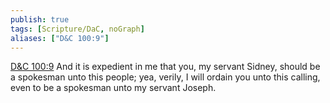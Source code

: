 ```yaml
---
publish: true
tags: [Scripture/DaC, noGraph]
aliases: ["D&C 100:9"]
---
```

[D&C 100:9](https://churchofjesuschrist.org/study/scriptures/dc-testament/dc/100?lang=eng&id=p9#p9) And it is expedient in me that you, my servant Sidney, should be a spokesman unto this people; yea, verily, I will ordain you unto this calling, even to be a spokesman unto my servant Joseph.
